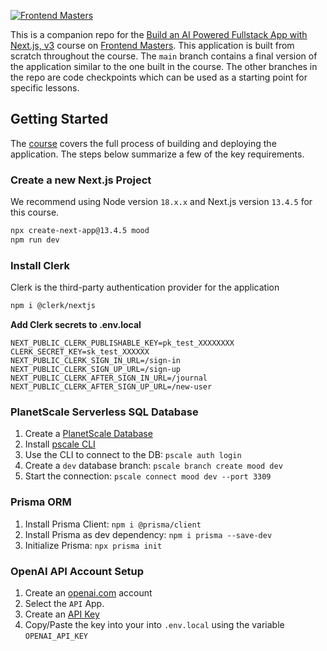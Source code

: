 [![Frontend Masters](https://static.frontendmasters.com/assets/brand/logos/full.png)][fem]

This is a companion repo for the [Build an AI Powered Fullstack App with Next.js, v3][course] course on [Frontend Masters][fem]. This application is built from scratch throughout the course. The `main` branch contains a final version of the application similar to the one built in the course. The other branches in the repo are code checkpoints which can be used as a starting point for specific lessons.

## Getting Started

The [course][course] covers the full process of building and deploying the application. The steps below summarize a few of the key requirements.

### Create a new Next.js Project

We recommend using Node version `18.x.x` and Next.js version `13.4.5` for this course.

```bash
npx create-next-app@13.4.5 mood
npm run dev
```

### Install Clerk

Clerk is the third-party authentication provider for the application

```bash
npm i @clerk/nextjs
```

**Add Clerk secrets to .env.local**

```
NEXT_PUBLIC_CLERK_PUBLISHABLE_KEY=pk_test_XXXXXXXX
CLERK_SECRET_KEY=sk_test_XXXXXX
NEXT_PUBLIC_CLERK_SIGN_IN_URL=/sign-in
NEXT_PUBLIC_CLERK_SIGN_UP_URL=/sign-up
NEXT_PUBLIC_CLERK_AFTER_SIGN_IN_URL=/journal
NEXT_PUBLIC_CLERK_AFTER_SIGN_UP_URL=/new-user
```

### PlanetScale Serverless SQL Database

1. Create a [PlanetScale Database](https://planetscale.com/)
2. Install [pscale CLI](https://github.com/planetscale/cli#installation)
3. Use the CLI to connect to the DB: `pscale auth login`
4. Create a `dev` database branch: `pscale branch create mood dev`
5. Start the connection: `pscale connect mood dev --port 3309`

### Prisma ORM

1. Install Prisma Client: `npm i @prisma/client`
2. Install Prisma as dev dependency: `npm i prisma --save-dev`
3. Initialize Prisma: `npx prisma init`

### OpenAI API Account Setup

1. Create an [openai.com](https://openai.com/) account
2. Select the `API` App.
3. Create an [API Key](https://platform.openai.com/account/api-keys)
4. Copy/Paste the key into your into `.env.local` using the variable `OPENAI_API_KEY`


[fem]: https://frontendmasters.com
[course]: https://frontendmasters.com/courses/fullstack-app-next-v3/
